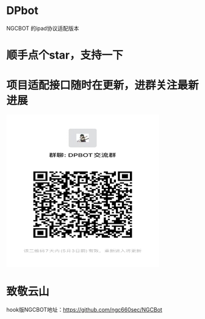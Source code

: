 # DPbot
NGCBOT 的ipad协议适配版本

# 顺手点个star，支持一下

# 项目适配接口随时在更新，进群关注最新进展
<img src="./img/erweima.jpg" alt="进群交流" width="400" height="400">

# 致敬云山
hook版NGCBOT地址：https://github.com/ngc660sec/NGCBot